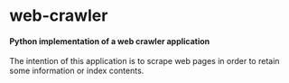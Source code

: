 # web-crawler

#### Python implementation of a web crawler application

The intention of this application is to scrape web pages in order to retain some information or index contents.
